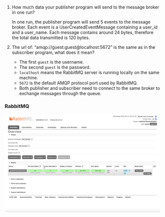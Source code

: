 1. How much data your publisher program will send to the message broker in one run?

    In one run, the publisher program will send 5 events to the message broker. Each event is a UserCreatedEventMessage containing a user_id and a user_name. Each message contains around 24 bytes, therefore the total data transmitted is 120 bytes.

2. The url of: “amqp://guest:guest@localhost:5672” is the same as in the subscriber program, what does it mean?

    - The first `guest` is the username.
    - The second `guest` is the password.
    - `localhost` means the RabbitMQ server is running locally on the same machine.
    - `5672` is the default AMQP protocol port used by RabbitMQ.
    - Both publisher and subscriber need to connect to the same broker to exchange messages through the queue.

### RabbitMQ

![](images/rabbit.png)